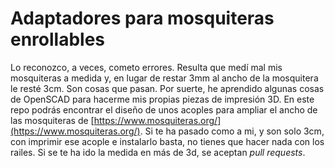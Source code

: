 # Adaptadores para mosquiteras enrollables

Lo reconozco, a veces, cometo errores. Resulta que medí mal mis mosquiteras a medida y, en lugar de restar 3mm al ancho de la mosquitera le resté 3cm. Son cosas que pasan. Por suerte, he aprendido algunas cosas de OpenSCAD para hacerme mis propias piezas de impresión 3D. En este repo podrás encontrar el diseño de unos acoples para ampliar el ancho de las mosquiteras de [https://www.mosquiteras.org/](https://www.mosquiteras.org/). Si te ha pasado como a mi, y son solo 3cm, con imprimir ese acople e instalarlo basta, no tienes que hacer nada con los railes. Si se te ha ido la medida en más de 3d, se aceptan *pull requests*.